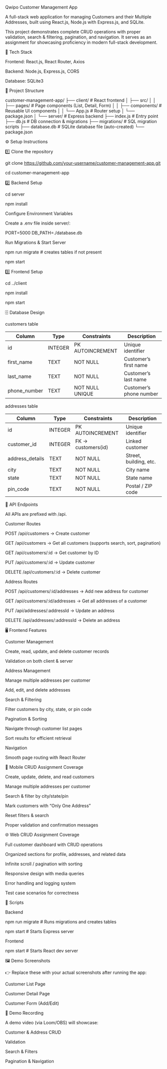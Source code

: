 Qwipo Customer Management App

A full-stack web application for managing Customers and their Multiple Addresses, built using React.js, Node.js with Express.js, and SQLite.

This project demonstrates complete CRUD operations with proper validation, search & filtering, pagination, and navigation. It serves as an assignment for showcasing proficiency in modern full-stack development.

🚀 Tech Stack

Frontend: React.js, React Router, Axios

Backend: Node.js, Express.js, CORS

Database: SQLite3

📂 Project Structure

customer-management-app/
├── client/          # React frontend
│   ├── src/
│   │   ├── pages/        # Page components (List, Detail, Form)
│   │   ├── components/   # Reusable UI components
│   │   └── App.js        # Router setup
│   └── package.json
│
└── server/          # Express backend
    ├── index.js     # Entry point
    ├── db.js        # DB connection & migrations
    ├── migrations/  # SQL migration scripts
    ├── database.db  # SQLite database file (auto-created)
    └── package.json


⚙️ Setup Instructions

1️⃣ Clone the repository

git clone https://github.com/your-username/customer-management-app.git

cd customer-management-app

2️⃣ Backend Setup

cd server

npm install

Configure Environment Variables

Create a .env file inside server/:

PORT=5000
DB_PATH=./database.db

Run Migrations & Start Server

npm run migrate   # creates tables if not present

npm start

3️⃣ Frontend Setup

cd ../client

npm install

npm start

🗄️ Database Design

customers table

| Column        | Type    | Constraints      | Description             |
| ------------- | ------- | ---------------- | ----------------------- |
| id            | INTEGER | PK AUTOINCREMENT | Unique identifier       |
| first\_name   | TEXT    | NOT NULL         | Customer’s first name   |
| last\_name    | TEXT    | NOT NULL         | Customer’s last name    |
| phone\_number | TEXT    | NOT NULL UNIQUE  | Customer’s phone number |

addresses table

| Column           | Type    | Constraints        | Description            |
| ---------------- | ------- | ------------------ | ---------------------- |
| id               | INTEGER | PK AUTOINCREMENT   | Unique identifier      |
| customer\_id     | INTEGER | FK → customers(id) | Linked customer        |
| address\_details | TEXT    | NOT NULL           | Street, building, etc. |
| city             | TEXT    | NOT NULL           | City name              |
| state            | TEXT    | NOT NULL           | State name             |
| pin\_code        | TEXT    | NOT NULL           | Postal / ZIP code      |
 

🔗 API Endpoints

All APIs are prefixed with /api.

Customer Routes

POST /api/customers → Create customer

GET /api/customers → Get all customers (supports search, sort, pagination)

GET /api/customers/:id → Get customer by ID

PUT /api/customers/:id → Update customer

DELETE /api/customers/:id → Delete customer

Address Routes

POST /api/customers/:id/addresses → Add new address for customer

GET /api/customers/:id/addresses → Get all addresses of a customer

PUT /api/addresses/:addressId → Update an address

DELETE /api/addresses/:addressId → Delete an address

🖥️ Frontend Features

Customer Management

Create, read, update, and delete customer records

Validation on both client & server

Address Management

Manage multiple addresses per customer

Add, edit, and delete addresses

Search & Filtering

Filter customers by city, state, or pin code

Pagination & Sorting

Navigate through customer list pages

Sort results for efficient retrieval

Navigation

Smooth page routing with React Router

📱 Mobile CRUD Assignment Coverage

Create, update, delete, and read customers

Manage multiple addresses per customer

Search & filter by city/state/pin

Mark customers with “Only One Address”

Reset filters & search

Proper validation and confirmation messages

🌐 Web CRUD Assignment Coverage

Full customer dashboard with CRUD operations

Organized sections for profile, addresses, and related data

Infinite scroll / pagination with sorting

Responsive design with media queries

Error handling and logging system

Test case scenarios for correctness

📜 Scripts

Backend

npm run migrate   # Runs migrations and creates tables

npm start         # Starts Express server

Frontend

npm start         # Starts React dev server

🖼️ Demo Screenshots

👉 Replace these with your actual screenshots after running the app:

Customer List Page


Customer Detail Page


Customer Form (Add/Edit)


🎥 Demo Recording

A demo video (via Loom/OBS) will showcase:

Customer & Address CRUD

Validation

Search & Filters

Pagination & Navigation
